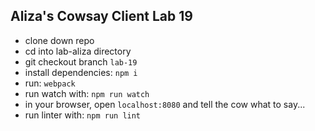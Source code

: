 ## Aliza's Cowsay Client Lab 19

- clone down repo  
- cd into lab-aliza directory  
- git checkout branch `lab-19`  
- install dependencies: `npm i`  
- run: `webpack`  
- run watch with: `npm run watch`  
- in your browser, open `localhost:8080` and tell the cow what to say...  
- run linter with: `npm run lint`  
